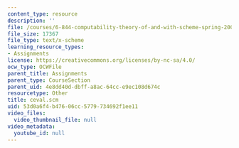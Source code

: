 ```yaml
---
content_type: resource
description: ''
file: /courses/6-844-computability-theory-of-and-with-scheme-spring-2003/53d0a6f4b47606cc5779734692f1ee11_ceval.scm
file_size: 17367
file_type: text/x-scheme
learning_resource_types:
- Assignments
license: https://creativecommons.org/licenses/by-nc-sa/4.0/
ocw_type: OCWFile
parent_title: Assignments
parent_type: CourseSection
parent_uid: 4e8dd40d-dbff-a8ac-64cc-e9ec108d674c
resourcetype: Other
title: ceval.scm
uid: 53d0a6f4-b476-06cc-5779-734692f1ee11
video_files:
  video_thumbnail_file: null
video_metadata:
  youtube_id: null
---
```

